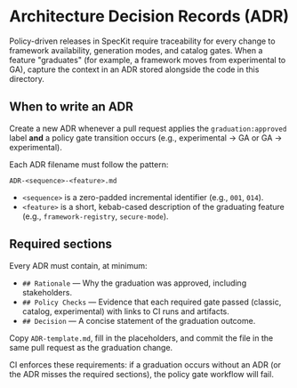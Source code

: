 # Architecture Decision Records (ADR)

Policy-driven releases in SpecKit require traceability for every change to framework availability, generation modes, and catalog gates. When a feature "graduates" (for example, a framework moves from experimental to GA), capture the context in an ADR stored alongside the code in this directory.

## When to write an ADR

Create a new ADR whenever a pull request applies the `graduation:approved` label **and** a policy gate transition occurs (e.g., experimental → GA or GA → experimental).

Each ADR filename must follow the pattern:

```
ADR-<sequence>-<feature>.md
```

- `<sequence>` is a zero-padded incremental identifier (e.g., `001`, `014`).
- `<feature>` is a short, kebab-cased description of the graduating feature (e.g., `framework-registry`, `secure-mode`).

## Required sections

Every ADR must contain, at minimum:

- `## Rationale` — Why the graduation was approved, including stakeholders.
- `## Policy Checks` — Evidence that each required gate passed (classic, catalog, experimental) with links to CI runs and artifacts.
- `## Decision` — A concise statement of the graduation outcome.

Copy `ADR-template.md`, fill in the placeholders, and commit the file in the same pull request as the graduation change.

CI enforces these requirements: if a graduation occurs without an ADR (or the ADR misses the required sections), the policy gate workflow will fail.

